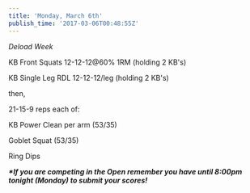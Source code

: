 ```yaml
---
title: 'Monday, March 6th'
publish_time: '2017-03-06T00:48:55Z'
---
```


*Deload Week*

KB Front Squats 12-12-12\@60% 1RM (holding 2 KB's)

KB Single Leg RDL 12-12-12/leg (holding 2 KB's)

then,

21-15-9 reps each of:

KB Power Clean per arm (53/35)

Goblet Squat (53/35)

Ring Dips

***\*If you are competing in the Open remember you have until 8:00pm
tonight (Monday) to submit your scores!***
